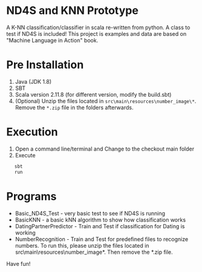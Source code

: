 # ND4S and KNN Prototype
A K-NN classification/classifier in scala re-written from python.
A class to test if ND4S is included! 
This project is examples and data are based on "Machine Language in Action" book.

Pre Installation
=======
1. Java (JDK 1.8)
2. SBT
3. Scala version 2.11.8 (for different version, modify the build.sbt)
4. (Optional) Unzip the files located in `src\main\resources\number_image\*`. Remove the `*.zip` file in the folders afterwards.

Execution
=======
1. Open a command line/terminal and Change to the checkout main folder
2. Execute
```bash
   sbt
   run
```

Programs
=======
 - Basic_ND4S_Test  - very basic test to see if ND4S is running
 - BasicKNN - a basic kNN algorithm to show how classification works
 - DatingPartnerPredictor - Train and Test if classification for Dating is working
 - NumberRecognition - Train and Test for predefined files to recognize numbers. To run this, please unzip the files located in src\main\resources\number_image\*. Then remove the *.zip file.

Have fun!
